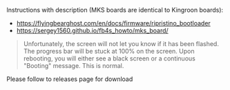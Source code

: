 Instructions with description (MKS boards are identical to Kingroon boards):
- https://flyingbearghost.com/en/docs/firmware/ripristino_bootloader
- https://sergey1560.github.io/fb4s_howto/mks_board/

> Unfortunately, the screen will not let you know if it has been flashed. The progress bar will be stuck at 100% on the screen.  Upon rebooting, you will either see a black screen or a continuous "Booting" message. This is normal.

Please follow to releases page for download 
